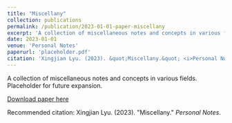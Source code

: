 ```yaml
---
title: "Miscellany"
collection: publications
permalink: /publication/2023-01-01-paper-miscellany
excerpt: 'A collection of miscellaneous notes and concepts in various fields. Placeholder for future expansion.'
date: 2023-01-01
venue: 'Personal Notes'
paperurl: 'placeholder.pdf'
citation: 'Xingjian Lyu. (2023). &quot;Miscellany.&quot; <i>Personal Notes</i>.'
---
```

A collection of miscellaneous notes and concepts in various fields. Placeholder for future expansion.

[Download paper here](placeholder.pdf)

Recommended citation: Xingjian Lyu. (2023). "Miscellany." <i>Personal Notes</i>.